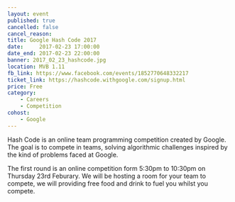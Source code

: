 ```yaml
---
layout: event
published: true
cancelled: false
cancel_reason:
title: Google Hash Code 2017
date:     2017-02-23 17:00:00
date_end: 2017-02-23 22:00:00
banner: 2017_02_23_hashcode.jpg
location: MVB 1.11
fb_link: https://www.facebook.com/events/1852770648332217
ticket_link: https://hashcode.withgoogle.com/signup.html
price: Free
category:
    - Careers
    - Competition
cohost:
    - Google
---
```


Hash Code is an online team programming competition created by Google. The goal is to compete in teams, solving algorithmic challenges inspired by the kind of problems faced at Google.

The first round is an online competition form 5:30pm to 10:30pm on Thursday 23rd Feburary. We will be hosting a room for your team to compete, we will providing free food and drink to fuel you whilst you compete.
